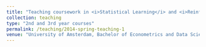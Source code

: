 ```yaml
---
title: "Teaching coursework in <i>Statistical Learning</i> and <i>Reinforcement Learning</i>"
collection: teaching
type: "2nd and 3rd year courses"
permalink: /teaching/2014-spring-teaching-1
venue: "University of Amsterdam, Bachelor of Econometrics and Data Science"
---
```


